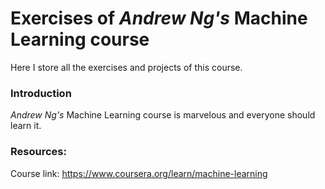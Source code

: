 # Exercises of *Andrew Ng's* Machine Learning course

Here I store all the exercises and projects of this course.

### Introduction

*Andrew Ng's* Machine Learning course is marvelous and everyone should learn it.

### Resources:

Course link:	https://www.coursera.org/learn/machine-learning

